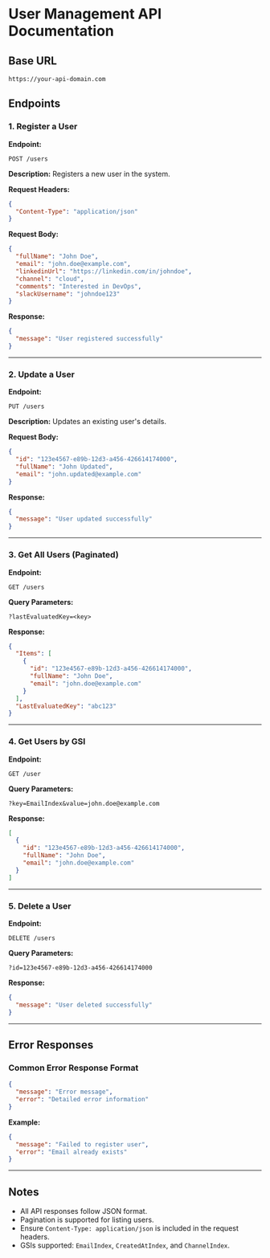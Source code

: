 # User Management API Documentation

## Base URL

```
https://your-api-domain.com
```

## Endpoints

### 1. Register a User

**Endpoint:**

```
POST /users
```

**Description:**
Registers a new user in the system.

**Request Headers:**

```json
{
  "Content-Type": "application/json"
}
```

**Request Body:**

```json
{
  "fullName": "John Doe",
  "email": "john.doe@example.com",
  "linkedinUrl": "https://linkedin.com/in/johndoe",
  "channel": "cloud",
  "comments": "Interested in DevOps",
  "slackUsername": "johndoe123"
}
```

**Response:**

```json
{
  "message": "User registered successfully"
}
```

---

### 2. Update a User

**Endpoint:**

```
PUT /users
```

**Description:**
Updates an existing user's details.

**Request Body:**

```json
{
  "id": "123e4567-e89b-12d3-a456-426614174000",
  "fullName": "John Updated",
  "email": "john.updated@example.com"
}
```

**Response:**

```json
{
  "message": "User updated successfully"
}
```

---

### 3. Get All Users (Paginated)

**Endpoint:**

```
GET /users
```

**Query Parameters:**

```
?lastEvaluatedKey=<key>
```

**Response:**

```json
{
  "Items": [
    {
      "id": "123e4567-e89b-12d3-a456-426614174000",
      "fullName": "John Doe",
      "email": "john.doe@example.com"
    }
  ],
  "LastEvaluatedKey": "abc123"
}
```

---

### 4. Get Users by GSI

**Endpoint:**

```
GET /user
```

**Query Parameters:**

```
?key=EmailIndex&value=john.doe@example.com
```

**Response:**

```json
[
  {
    "id": "123e4567-e89b-12d3-a456-426614174000",
    "fullName": "John Doe",
    "email": "john.doe@example.com"
  }
]
```

---

### 5. Delete a User

**Endpoint:**

```
DELETE /users
```

**Query Parameters:**

```
?id=123e4567-e89b-12d3-a456-426614174000
```

**Response:**

```json
{
  "message": "User deleted successfully"
}
```

---

## Error Responses

### Common Error Response Format

```json
{
  "message": "Error message",
  "error": "Detailed error information"
}
```

**Example:**

```json
{
  "message": "Failed to register user",
  "error": "Email already exists"
}
```

---

## Notes

- All API responses follow JSON format.
- Pagination is supported for listing users.
- Ensure `Content-Type: application/json` is included in the request headers.
- GSIs supported: `EmailIndex`, `CreatedAtIndex`, and `ChannelIndex`.
